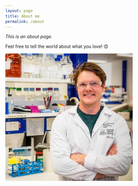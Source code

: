 ```yaml
---
layout: page
title: About me
permalink: /about
---
```


*This is an about page.*

Feel free to tell the world about what you love! 😍

![My helpful screenshot](../assets/jk_profile.png)  
